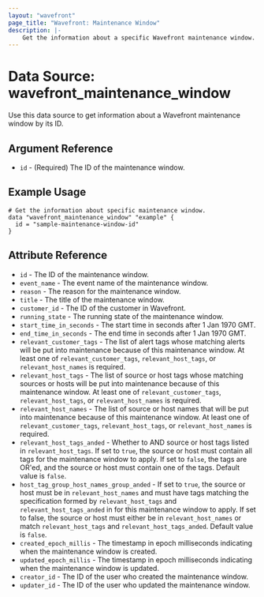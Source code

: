 ```yaml
---
layout: "wavefront"
page_title: "Wavefront: Maintenance Window"
description: |-
    Get the information about a specific Wavefront maintenance window.
---
```


# Data Source: wavefront_maintenance_window

Use this data source to get information about a Wavefront maintenance window by its ID.

## Argument Reference
* `id` - (Required) The ID of the maintenance window.

## Example Usage

```hcl
# Get the information about specific maintenance window.
data "wavefront_maintenance_window" "example" {
  id = "sample-maintenance-window-id"
}
```

## Attribute Reference

* `id` -  The ID of the maintenance window.
* `event_name` - The event name of the maintenance window.
* `reason` - The reason for the maintenance window.
* `title` - The title of the maintenance window.
* `customer_id` - The ID of the customer in Wavefront.
* `running_state` - The running state of the maintenance window.
* `start_time_in_seconds` - The start time in seconds after 1 Jan 1970 GMT.
* `end_time_in_seconds` - The end time in seconds after 1 Jan 1970 GMT.
* `relevant_customer_tags` - The list of alert tags whose matching alerts will be put into maintenance because
  of this maintenance window. At least one of `relevant_customer_tags`, `relevant_host_tags`, or `relevant_host_names`
  is required.
* `relevant_host_tags` - The list of source or host tags whose matching sources or hosts will be put into maintenance
  because of this maintenance window. At least one of `relevant_customer_tags`, `relevant_host_tags`, or
  `relevant_host_names` is required.
* `relevant_host_names` - The list of source or host names that will be put into maintenance because of this
  maintenance window. At least one of `relevant_customer_tags`, `relevant_host_tags`, or `relevant_host_names`
  is required.
* `relevant_host_tags_anded` - Whether to AND source or host tags listed in `relevant_host_tags`.
  If set to `true`, the source or host must contain all tags for the maintenance window to apply. If set to `false`,
  the tags are OR'ed, and the source or host must contain one of the tags. Default value is `false`.
* `host_tag_group_host_names_group_anded` - If set to `true`, the source or host must be in `relevant_host_names` and must have tags matching the specification formed by `relevant_host_tags` and `relevant_host_tags_anded` in for this maintenance window to apply. 
  If set to false, the source or host must either be in `relevant_host_names` or match `relevant_host_tags` and `relevant_host_tags_anded`. Default value is `false`.
* `created_epoch_millis` - The timestamp in epoch milliseconds indicating when the maintenance window is created.
* `updated_epoch_millis` - The timestamp in epoch milliseconds indicating when the maintenance window is updated.
* `creator_id` - The ID of the user who created the maintenance window.
* `updater_id` - The ID of the user who updated the maintenance window.
 